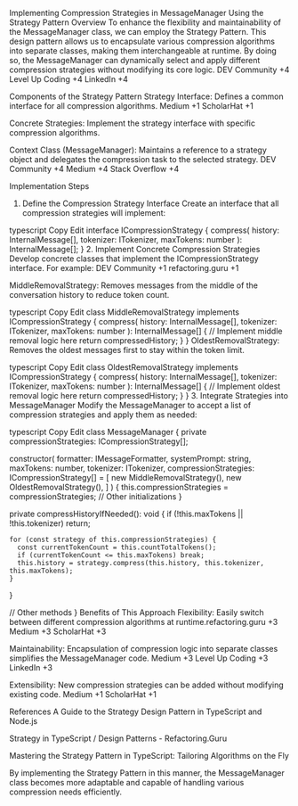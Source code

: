 Implementing Compression Strategies in MessageManager Using the Strategy Pattern
Overview
To enhance the flexibility and maintainability of the MessageManager class, we can employ the Strategy Pattern. This design pattern allows us to encapsulate various compression algorithms into separate classes, making them interchangeable at runtime. By doing so, the MessageManager can dynamically select and apply different compression strategies without modifying its core logic.​
DEV Community
+4
Level Up Coding
+4
LinkedIn
+4

Components of the Strategy Pattern
Strategy Interface: Defines a common interface for all compression algorithms.​
Medium
+1
ScholarHat
+1

Concrete Strategies: Implement the strategy interface with specific compression algorithms.​

Context Class (MessageManager): Maintains a reference to a strategy object and delegates the compression task to the selected strategy.​
DEV Community
+4
Medium
+4
Stack Overflow
+4

Implementation Steps
1. Define the Compression Strategy Interface
Create an interface that all compression strategies will implement:​

typescript
Copy
Edit
interface ICompressionStrategy {
  compress(
    history: InternalMessage[],
    tokenizer: ITokenizer,
    maxTokens: number
  ): InternalMessage[];
}
2. Implement Concrete Compression Strategies
Develop concrete classes that implement the ICompressionStrategy interface. For example:​
DEV Community
+1
refactoring.guru
+1

MiddleRemovalStrategy: Removes messages from the middle of the conversation history to reduce token count.​

typescript
Copy
Edit
class MiddleRemovalStrategy implements ICompressionStrategy {
  compress(
    history: InternalMessage[],
    tokenizer: ITokenizer,
    maxTokens: number
  ): InternalMessage[] {
    // Implement middle removal logic here
    return compressedHistory;
  }
}
OldestRemovalStrategy: Removes the oldest messages first to stay within the token limit.​

typescript
Copy
Edit
class OldestRemovalStrategy implements ICompressionStrategy {
  compress(
    history: InternalMessage[],
    tokenizer: ITokenizer,
    maxTokens: number
  ): InternalMessage[] {
    // Implement oldest removal logic here
    return compressedHistory;
  }
}
3. Integrate Strategies into MessageManager
Modify the MessageManager to accept a list of compression strategies and apply them as needed:​

typescript
Copy
Edit
class MessageManager {
  private compressionStrategies: ICompressionStrategy[];

  constructor(
    formatter: IMessageFormatter,
    systemPrompt: string,
    maxTokens: number,
    tokenizer: ITokenizer,
    compressionStrategies: ICompressionStrategy[] = [
      new MiddleRemovalStrategy(),
      new OldestRemovalStrategy(),
    ]
  ) {
    this.compressionStrategies = compressionStrategies;
    // Other initializations
  }

  private compressHistoryIfNeeded(): void {
    if (!this.maxTokens || !this.tokenizer) return;

    for (const strategy of this.compressionStrategies) {
      const currentTokenCount = this.countTotalTokens();
      if (currentTokenCount <= this.maxTokens) break;
      this.history = strategy.compress(this.history, this.tokenizer, this.maxTokens);
    }
  }

  // Other methods
}
Benefits of This Approach
Flexibility: Easily switch between different compression algorithms at runtime.​
refactoring.guru
+3
Medium
+3
ScholarHat
+3

Maintainability: Encapsulation of compression logic into separate classes simplifies the MessageManager code.​
Medium
+3
Level Up Coding
+3
LinkedIn
+3

Extensibility: New compression strategies can be added without modifying existing code.​
Medium
+1
ScholarHat
+1

References
A Guide to the Strategy Design Pattern in TypeScript and Node.js

Strategy in TypeScript / Design Patterns - Refactoring.Guru

Mastering the Strategy Pattern in TypeScript: Tailoring Algorithms on the Fly

By implementing the Strategy Pattern in this manner, the MessageManager class becomes more adaptable and capable of handling various compression needs efficiently.